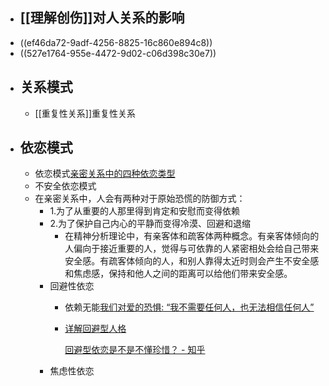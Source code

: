 - ## [[理解创伤]]对人关系的影响
- ((ef46da72-9adf-4256-8825-16c860e894c8))
- ((527e1764-955e-4472-9d02-c06d398c30e7))
- ## 关系模式
	- [[重复性关系]]重复性关系
- ## 依恋模式
	- 依恋模式[亲密关系中的四种依恋类型](https://zhuanlan.zhihu.com/p/220475735?utm_source=ZHShareTargetIDMore&utm_medium=social&utm_oi=920329741893013504)
	- 不安全依恋模式
	- 在亲密关系中，人会有两种对于原始恐慌的防御方式：
		- 1.为了从重要的人那里得到肯定和安慰而变得依赖
		- 2.为了保护自己内心的平静而变得冷漠、回避和退缩
			- 在精神分析理论中，有亲客体和疏客体两种概念。有亲客体倾向的人偏向于接近重要的人，觉得与可依靠的人紧密相处会给自己带来安全感。有疏客体倾向的人，和别人靠得太近时则会产生不安全感和焦虑感，保持和他人之间的距离可以给他们带来安全感。
		- 回避性依恋
			- 依赖无能[我们对爱的恐惧: “我不需要任何人，也无法相信任何人”](https://zhuanlan.zhihu.com/p/104736021?utm_source=ZHShareTargetIDMore&utm_medium=social&utm_oi=920329741893013504)
			- [详解回避型人格](https://zhuanlan.zhihu.com/p/195687907?utm_source=ZHShareTargetIDMore&utm_medium=social&utm_oi=920329741893013504)
			  
			  [回避型依恋是不是不懂珍惜？ - 知乎](https://www.zhihu.com/question/405031080/answer/1363800744?utm_source=ZHShareTargetIDMore&utm_medium=social&utm_oi=920329741893013504)
		- 焦虑性依恋